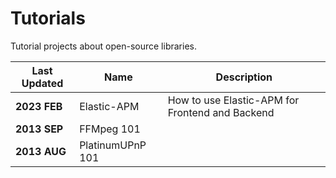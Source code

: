 Tutorials
=========

Tutorial projects about open-source libraries.

| Last Updated | Name | Description |
|------|----------------|---|
| **2023 FEB** | Elastic-APM | How to use Elastic-APM for Frontend and Backend |
| **2013 SEP** | FFMpeg 101 | |
| **2013 AUG** | PlatinumUPnP 101 | |
